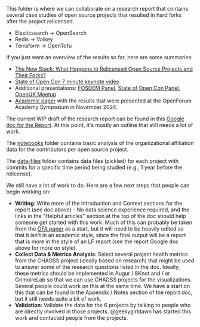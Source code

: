 This folder is where we can collaborate on a research report that contains several case studies of open source projects that resulted in hard forks after the project relicensed.

* Elasticsearch -> OpenSearch
* Redis -> Valkey
* Terraform -> OpenTofu

If you just want an overview of the results so far, here are some summaries:
* [The New Stack: What Happens to Relicensed Open Source Projects and Their Forks?](https://thenewstack.io/what-happens-to-relicensed-open-source-projects-and-their-forks/)
* [State of Open Con 7 minute keynote video](https://www.youtube.com/watch?v=rphZFv9QbV0&list=PL0U2cL1JGPZdJTUooEjFMb_djIzreUxGM&index=4)
* Additional presentations: [FOSDEM Panel](https://fosdem.org/2025/schedule/event/fosdem-2025-5258-forked-communities-project-re-licensing-and-community-impact/), [State of Open Con Panel](https://www.youtube.com/watch?v=DSTiQil10GQ&list=PL0U2cL1JGPZdfn4ODuMVouXMh9lDsiPGh&index=4), [OpenUK Meetup](https://www.youtube.com/watch?v=wliDVF3FpI0)
* [Academic paper](https://github.com/chaoss/wg-data-science/tree/main/publications) with the results that were presented at the OpenForum Academy Symposium in November 2024.

The current WIP draft of the research report can be found in this [Google doc for the Report](https://docs.google.com/document/d/1sYlUn9UsY7ynmzc3MVJTtktNgaLFQDOZ8W9fhYarWNo/edit). At this point, it's mostly an outline that still needs a lot of work.

The [notebooks](notebooks) folder contains basic analysis of the organizational affiliation data for the contributors per open source project.

The [data-files](data-files) folder contains data files (pickled) for each project with commits for a specific time period being studied (e.g., 1 year before the relicense).

We still have a lot of work to do. Here are a few next steps that people can begin working on:
* **Writing**: Write more of the Introduction and Context sections for the report (see doc above) - No data science experience required, and the links in the "Helpful articles" section at the top of the doc should help someone get started with this work. Much of this can probably be taken from the [OFA paper](https://docs.google.com/document/d/1hdLqLhQjPGwOpwMgH5dpTFMioSTRRZEGdQ5-lEZ9o_Q/edit?usp=sharing) as a start, but it will need to be heavily edited so that it isn't in an academic style, since the final output will be a report that is more in the style of an LF report (see the report Google doc above for more on style).  
* **Collect Data & Metrics Analysis**: Select several project health metrics from the CHAOSS project (ideally based on research) that might be used to answer some of the research questions listed in the doc. Ideally, these metrics should be implemented in Augur / 8Knot and / or GrimoireLab so that we can use CHAOSS projects for the visualizations. Several people could work on this at the same time. We have a start on this that can be found in the Appendix / Notes section of the report doc, but it still needs quite a bit of work.
* **Validation**: Validate the data for the 6 projects by talking to people who are directly involved in those projects. @geekygirldawn has started this work and contacted people from the projects.
